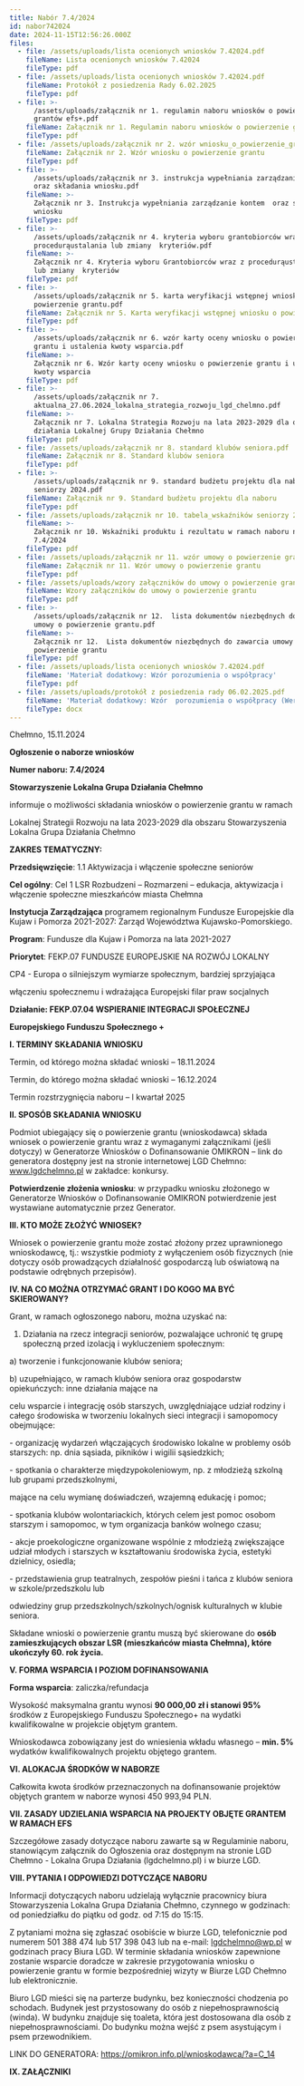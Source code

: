 ```yaml
---
title: Nabór 7.4/2024
id: nabor742024
date: 2024-11-15T12:56:26.000Z
files:
  - file: /assets/uploads/lista ocenionych wniosków 7.42024.pdf
    fileName: Lista ocenionych wniosków 7.42024
    fileType: pdf
  - file: /assets/uploads/lista ocenionych wniosków 7.42024.pdf
    fileName: Protokół z posiedzenia Rady 6.02.2025
    fileType: pdf
  - file: >-
      /assets/uploads/załącznik nr 1. regulamin naboru wniosków o powierzenie
      grantów efs+.pdf
    fileName: Załącznik nr 1. Regulamin naboru wniosków o powierzenie grantów EFS+
    fileType: pdf
  - file: /assets/uploads/załącznik nr 2. wzór wniosku_o_powierzenie_grantu.pdf
    fileName: Załącznik nr 2. Wzór wniosku o powierzenie grantu
    fileType: pdf
  - file: >-
      /assets/uploads/załącznik nr 3. instrukcja wypełniania zarządzanie kontem 
      oraz składania wniosku.pdf
    fileName: >-
      Załącznik nr 3. Instrukcja wypełniania zarządzanie kontem  oraz składania
      wniosku
    fileType: pdf
  - file: >-
      /assets/uploads/załącznik nr 4. kryteria wyboru grantobiorców wraz z
      procedurąustalania lub zmiany  kryteriów.pdf
    fileName: >-
      Załącznik nr 4. Kryteria wyboru Grantobiorców wraz z procedurąustalania
      lub zmiany  kryteriów
    fileType: pdf
  - file: >-
      /assets/uploads/załącznik nr 5. karta weryfikacji wstępnej wniosku o
      powierzenie grantu.pdf
    fileName: Załącznik nr 5. Karta weryfikacji wstępnej wniosku o powierzenie grantu
    fileType: pdf
  - file: >-
      /assets/uploads/załącznik nr 6. wzór karty oceny wniosku o powierzenie
      grantu i ustalenia kwoty wsparcia.pdf
    fileName: >-
      Załącznik nr 6. Wzór karty oceny wniosku o powierzenie grantu i ustalenia
      kwoty wsparcia
    fileType: pdf
  - file: >-
      /assets/uploads/załącznik nr 7.
      aktualna_27.06.2024_lokalna_strategia_rozwoju_lgd_chelmno.pdf
    fileName: >-
      Załącznik nr 7. Lokalna Strategia Rozwoju na lata 2023-2029 dla obszaru
      działania Lokalnej Grupy Działania Chełmno
    fileType: pdf
  - file: /assets/uploads/załącznik nr 8. standard klubów seniora.pdf
    fileName: Załącznik nr 8. Standard klubów seniora
    fileType: pdf
  - file: >-
      /assets/uploads/załącznik nr 9. standard budżetu projektu dla naboru
      seniorzy 2024.pdf
    fileName: Załącznik nr 9. Standard budżetu projektu dla naboru
    fileType: pdf
  - file: /assets/uploads/załącznik nr 10. tabela_wskaźników seniorzy 2024.pdf
    fileName: >-
      Załącznik nr 10. Wskaźniki produktu i rezultatu w ramach naboru nr
      7.4/2024
    fileType: pdf
  - file: /assets/uploads/załącznik nr 11. wzór umowy o powierzenie grantu.pdf
    fileName: Załącznik nr 11. Wzór umowy o powierzenie grantu
    fileType: pdf
  - file: /assets/uploads/wzory załączników do umowy o powierzenie grantu.zip
    fileName: Wzory załączników do umowy o powierzenie grantu
    fileType: pdf
  - file: >-
      /assets/uploads/załącznik nr 12.  lista dokumentów niezbędnych do zawarcia
      umowy o powierzenie grantu.pdf
    fileName: >-
      Załącznik nr 12.  Lista dokumentów niezbędnych do zawarcia umowy o
      powierzenie grantu
    fileType: pdf
  - file: /assets/uploads/lista ocenionych wniosków 7.42024.pdf
    fileName: 'Materiał dodatkowy: Wzór porozumienia o współpracy'
    fileType: pdf
  - file: /assets/uploads/protokół z posiedzenia rady 06.02.2025.pdf
    fileName: 'Materiał dodatkowy: Wzór  porozumienia o współpracy (Wersja edytowalna)'
    fileType: docx
---
```

Chełmno, 15.11.2024

**Ogłoszenie o naborze wniosków**

<b>Numer naboru: 7.4/2024</b>

**Stowarzyszenie Lokalna Grupa Działania Chełmno**

informuje o możliwości składania wniosków o powierzenie grantu w ramach

Lokalnej Strategii Rozwoju na lata 2023-2029 dla obszaru Stowarzyszenia Lokalna Grupa Działania Chełmno

**ZAKRES TEMATYCZNY:**

**Przedsięwzięcie**: 1.1 Aktywizacja i włączenie społeczne seniorów 

**Cel ogólny**: Cel  1 LSR Rozbudzeni – Rozmarzeni – edukacja, aktywizacja i włączenie społeczne mieszkańców miasta Chełmna

**Instytucja Zarządzająca** programem regionalnym Fundusze Europejskie dla Kujaw i Pomorza 2021-2027: Zarząd Województwa Kujawsko-Pomorskiego.

**Program**: Fundusze dla Kujaw i Pomorza na lata 2021-2027

**Priorytet**: FEKP.07 FUNDUSZE EUROPEJSKIE NA ROZWÓJ LOKALNY

CP4 - Europa o silniejszym wymiarze społecznym, bardziej sprzyjająca 

włączeniu społecznemu i wdrażająca Europejski filar praw socjalnych

**Działanie: FEKP.07.04 WSPIERANIE INTEGRACJI SPOŁECZNEJ**

**Europejskiego Funduszu Społecznego +**

**I. TERMINY SKŁADANIA WNIOSKU**

Termin, od którego można składać wnioski –  18.11.2024 

Termin, do którego można składać wnioski – 16.12.2024

Termin rozstrzygnięcia naboru – I kwartał 2025

**II. SPOSÓB SKŁADANIA WNIOSKU**

Podmiot ubiegający się o powierzenie grantu (wnioskodawca) składa wniosek o powierzenie grantu wraz z wymaganymi załącznikami (jeśli dotyczy) w Generatorze Wniosków o Dofinansowanie OMIKRON – link do generatora dostępny jest na stronie internetowej LGD Chełmno: www.lgdchelmno.pl w zakładce: konkursy.

**Potwierdzenie złożenia wniosku**: w przypadku wniosku złożonego w Generatorze Wniosków o Dofinansowanie OMIKRON potwierdzenie jest wystawiane automatycznie przez Generator. 

**III. KTO MOŻE ZŁOŻYĆ WNIOSEK?**

Wniosek o powierzenie grantu może zostać złożony przez uprawnionego wnioskodawcę, tj.: wszystkie podmioty z wyłączeniem osób fizycznych (nie dotyczy osób prowadzących działalność gospodarczą lub oświatową na podstawie odrębnych przepisów).

**IV. NA CO MOŻNA OTRZYMAĆ GRANT I DO KOGO MA BYĆ SKIEROWANY?** 

Grant, w ramach ogłoszonego naboru, można uzyskać na:

1. Działania na rzecz integracji seniorów, pozwalające uchronić tę grupę społeczną przed izolacją i wykluczeniem społecznym:

a) tworzenie i funkcjonowanie klubów seniora;

b)  uzupełniająco, w ramach klubów seniora oraz gospodarstw opiekuńczych: inne działania mające na

celu wsparcie i integrację osób starszych, uwzględniające udział rodziny i całego środowiska w tworzeniu lokalnych sieci integracji i samopomocy obejmujące:

\- organizację wydarzeń włączających środowisko lokalne w problemy osób starszych: np. dnia sąsiada, pikników i wigilii sąsiedzkich;

\- spotkania o charakterze międzypokoleniowym, np. z młodzieżą szkolną lub grupami przedszkolnymi,

mające na celu wymianę doświadczeń, wzajemną edukację i pomoc;

\- spotkania klubów wolontariackich, których celem jest pomoc osobom starszym i samopomoc, w tym organizacja banków wolnego czasu;

\- akcje proekologiczne organizowane wspólnie z młodzieżą zwiększające udział młodych i starszych w kształtowaniu środowiska życia, estetyki dzielnicy, osiedla;

\- przedstawienia grup teatralnych, zespołów pieśni i tańca z klubów seniora w szkole/przedszkolu lub

odwiedziny grup przedszkolnych/szkolnych/ognisk kulturalnych w klubie seniora.

Składane wnioski o powierzenie grantu muszą być skierowane do **osób zamieszkujących obszar LSR (mieszkańców miasta Chełmna), które ukończyły 60. rok życia.**

**V. FORMA WSPARCIA I POZIOM DOFINANSOWANIA** 

**Forma wsparcia**: zaliczka/refundacja 

Wysokość maksymalna grantu wynosi <b>90 000,00 zł i stanowi 95%</b> środków z Europejskiego Funduszu Społecznego+ na wydatki kwalifikowalne w projekcie objętym grantem. 

Wnioskodawca zobowiązany jest do wniesienia wkładu własnego – <b>min. 5%</b> wydatków kwalifikowalnych projektu objętego grantem. 

**VI. ALOKACJA ŚRODKÓW W NABORZE**

Całkowita kwota środków przeznaczonych na dofinansowanie projektów objętych grantem w naborze wynosi 450 993,94 PLN.

**VII. ZASADY UDZIELANIA WSPARCIA NA PROJEKTY OBJĘTE GRANTEM W RAMACH EFS**

Szczegółowe zasady dotyczące naboru zawarte są w Regulaminie naboru, stanowiącym załącznik do Ogłoszenia oraz dostępnym na stronie LGD Chełmno - Lokalna Grupa Działania (lgdchelmno.pl) i w biurze LGD.  

**VIII. PYTANIA I ODPOWIEDZI DOTYCZĄCE NABORU**

Informacji dotyczących naboru udzielają wyłącznie pracownicy biura Stowarzyszenia Lokalna Grupa Działania Chełmno, czynnego w godzinach: od poniedziałku do piątku od godz. od 7:15 do 15:15. 

Z pytaniami można się zgłaszać osobiście w biurze LGD, telefonicznie pod numerem 501 388 474 lub 517 398 043 lub na e-mail: lgdchelmno@wp.pl w godzinach pracy Biura LGD. W terminie składania wniosków zapewnione zostanie wsparcie doradcze w zakresie przygotowania wniosku o powierzenie grantu w formie bezpośredniej wizyty w Biurze LGD Chełmno lub elektronicznie.

Biuro LGD mieści się na parterze budynku, bez konieczności chodzenia po schodach. Budynek jest przystosowany do osób z niepełnosprawnością (winda). W budynku znajduje się toaleta, która jest dostosowana dla osób z niepełnosprawnościami. Do budynku można wejść z psem asystującym i psem przewodnikiem. 

LINK DO GENERATORA: https://omikron.info.pl/wnioskodawca/?a=C_14

**IX. ZAŁĄCZNIKI**
